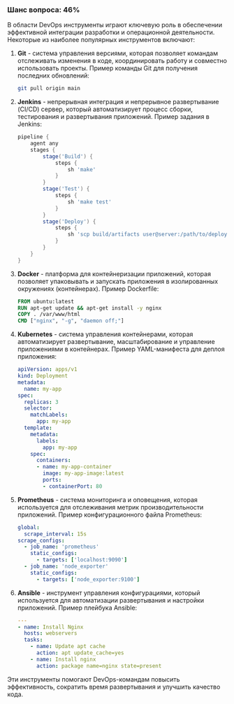 ### Шанс вопроса: 46%

В области DevOps инструменты играют ключевую роль в обеспечении эффективной интеграции разработки и операционной деятельности. Некоторые из наиболее популярных инструментов включают:

1. **Git** - система управления версиями, которая позволяет командам отслеживать изменения в коде, координировать работу и совместно использовать проекты. Пример команды Git для получения последних обновлений:
   ```sh
   git pull origin main
   ```

2. **Jenkins** - непрерывная интеграция и непрерывное развертывание (CI/CD) сервер, который автоматизирует процесс сборки, тестирования и развертывания приложений. Пример задания в Jenkins:
   ```groovy
   pipeline {
       agent any
       stages {
           stage('Build') {
               steps {
                   sh 'make'
               }
           }
           stage('Test') {
               steps {
                   sh 'make test'
               }
           }
           stage('Deploy') {
               steps {
                   sh 'scp build/artifacts user@server:/path/to/deployment'
               }
           }
       }
   }
   ```

3. **Docker** - платформа для контейнеризации приложений, которая позволяет упаковывать и запускать приложения в изолированных окружениях (контейнерах). Пример Dockerfile:
   ```dockerfile
   FROM ubuntu:latest
   RUN apt-get update && apt-get install -y nginx
   COPY . /var/www/html
   CMD ["nginx", "-g", "daemon off;"]
   ```

4. **Kubernetes** - система управления контейнерами, которая автоматизирует развертывание, масштабирование и управление приложениями в контейнерах. Пример YAML-манифеста для деплоя приложения:
   ```yaml
   apiVersion: apps/v1
   kind: Deployment
   metadata:
     name: my-app
   spec:
     replicas: 3
     selector:
       matchLabels:
         app: my-app
     template:
       metadata:
         labels:
           app: my-app
       spec:
         containers:
         - name: my-app-container
           image: my-app-image:latest
           ports:
           - containerPort: 80
   ```

5. **Prometheus** - система мониторинга и оповещения, которая используется для отслеживания метрик производительности приложений. Пример конфигурационного файла Prometheus:
   ```yaml
   global:
     scrape_interval: 15s
   scrape_configs:
     - job_name: 'prometheus'
       static_configs:
         - targets: ['localhost:9090']
     - job_name: 'node_exporter'
       static_configs:
         - targets: ['node_exporter:9100']
   ```

6. **Ansible** - инструмент управления конфигурациями, который используется для автоматизации развертывания и настройки приложений. Пример плейбука Ansible:
   ```yaml
   ---
   - name: Install Nginx
     hosts: webservers
     tasks:
       - name: Update apt cache
         action: apt update_cache=yes
       - name: Install nginx
         action: package name=nginx state=present
   ```

Эти инструменты помогают DevOps-командам повысить эффективность, сократить время развертывания и улучшить качество кода.